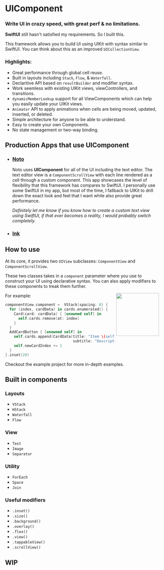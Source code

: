 # UIComponent

### Write UI in crazy speed, with great perf & no limitations.

**SwiftUI** still hasn't satisfied my requirements. So I built this.

This framework allows you to build UI using UIKit with syntax similar to SwiftUI. You can think about this as an improved `UICollectionView`.

### Highlights:
* Great performance through global cell reuse.
* Built in layouts including `Stack`, `Flow`, & `Waterfall`.
* Declaritive API based on `resultBuilder` and modifier syntax.
* Work seemless with existing UIKit views, viewControllers, and transitions.
* `dynamicMemberLookup` support for all ViewComponents which can help you easily update your UIKit views.
* `Animator` API to apply animations when cells are being moved, updated, inserted, or deleted.
* Simple architecture for anyone to be able to understand.
* Easy to create your own Components.
* No state management or two-way binding.

## Production Apps that use UIComponent
* ### [Noto](https://apps.apple.com/us/app/noto-elegant-note/id1459055246)
  Noto uses **UIComponent** for all of the UI including the text editor. The text editor view is a `ComponentScrollView` with each line rendered as a cell through a custom component. This app showcases the level of flexibility that this framework has compares to SwiftUI. I personally use some SwiftUI in my app, but most of the time, I fallback to UIKit to drill down the exact look and feel that I want while also provide great performance. 
 
  <em>Definitely let me know if you know how to create a custom text view using SwiftUI, if that ever becomes a reality, I would probably switch completely.</em>

* ### [Ink](https://apps.apple.com/us/app/ink-note-sketch-annotation/id1499301117)

## How to use

At its core, it provides two `UIView` subclasses: `ComponentView` and `ComponentScrollView`.

These two classes takes in a `component` parameter where you use to construct your UI using declarative syntax. You can also apply modifiers to these components to treak them further.

For example:
<img align="right"  width=140 src="https://user-images.githubusercontent.com/3359850/124366505-35c54500-dc05-11eb-8611-d70437c627c7.gif" />
```swift
componentView.component =  VStack(spacing: 8) {
  for (index, cardData) in cards.enumerated() {
    Card(card: cardData) { [unowned self] in
      self.cards.remove(at: index)
    }
  }
  AddCardButton { [unowned self] in
    self.cards.append(CardData(title: "Item \(self.newCardIndex)",
                               subtitle: "Description \(self.newCardIndex)"))
    self.newCardIndex += 1
  }
}.inset(20)
```

Checkout the example project for more in-depth examples.

## Built in components

### Layouts

* `VStack`
* `HStack`
* `Waterfall`
* `Flow`

### View

* `Text`
* `Image`
* `Separator`

### Utility

* `ForEach`
* `Space`
* `Join`

### Useful modifiers

* `.inset()`
* `.size()`
* `.background()`
* `.overlay()`
* `.flex()`
* `.view()`
* `.tappableView()`
* `.scrollView()`

## WIP
